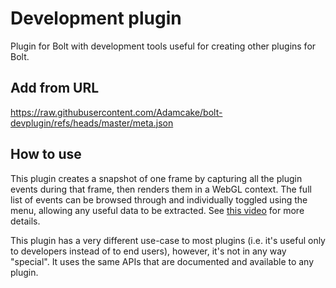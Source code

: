 # Development plugin
Plugin for Bolt with development tools useful for creating other plugins for Bolt.

## Add from URL
https://raw.githubusercontent.com/Adamcake/bolt-devplugin/refs/heads/master/meta.json

## How to use
This plugin creates a snapshot of one frame by capturing all the plugin events during that frame, then renders them in a WebGL context. The full list of events can be browsed through and individually toggled using the menu, allowing any useful data to be extracted. See [this video](https://www.youtube.com/watch?v=V2kFUshOmm4) for more details.

This plugin has a very different use-case to most plugins (i.e. it's useful only to developers instead of to end users), however, it's not in any way "special". It uses the same APIs that are documented and available to any plugin.
